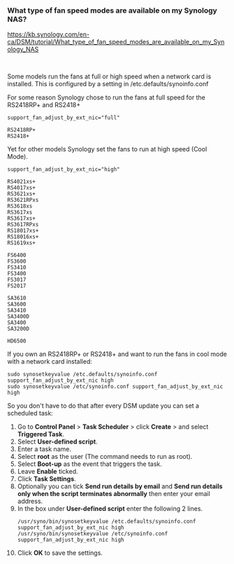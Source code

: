 ### What type of fan speed modes are available on my Synology NAS?

https://kb.synology.com/en-ca/DSM/tutorial/What_type_of_fan_speed_modes_are_available_on_my_Synology_NAS

<br>

Some models run the fans at full or high speed when a network card is installed. This is configured by a setting in /etc.defaults/synoinfo.conf

For some reason Synology chose to run the fans at full speed for the RS2418RP+ and RS2418+
```
support_fan_adjust_by_ext_nic="full"

RS2418RP+
RS2418+
```

Yet for other models Synology set the fans to run at high speed (Cool Mode).
```
support_fan_adjust_by_ext_nic="high"

RS4021xs+
RS4017xs+
RS3621xs+
RS3621RPxs
RS3618xs
RS3617xs
RS3617xs+
RS3617RPxs
RS18017xs+
RS18016xs+
RS1619xs+
 
FS6400
FS3600
FS3410
FS3400
FS3017
FS2017

SA3610
SA3600
SA3410
SA3400D
SA3400
SA3200D

HD6500
```

If you own an RS2418RP+ or RS2418+ and want to run the fans in cool mode with a network card installed:
```
sudo synosetkeyvalue /etc.defaults/synoinfo.conf support_fan_adjust_by_ext_nic high
sudo synosetkeyvalue /etc/synoinfo.conf support_fan_adjust_by_ext_nic high
```
So you don't have to do that after every DSM update you can set a scheduled task:
1. Go to **Control Panel** > **Task Scheduler** > click **Create** > and select **Triggered Task**.
2. Select **User-defined script**.
3. Enter a task name.
4. Select **root** as the user (The command needs to run as root).
5. Select **Boot-up** as the event that triggers the task.
6. Leave **Enable** ticked.
7. Click **Task Settings**.
8. Optionally you can tick **Send run details by email** and **Send run details only when the script terminates abnormally** then enter your email address.
9. In the box under **User-defined script** enter the following 2 lines. 
    ```
    /usr/syno/bin/synosetkeyvalue /etc.defaults/synoinfo.conf support_fan_adjust_by_ext_nic high
    /usr/syno/bin/synosetkeyvalue /etc/synoinfo.conf support_fan_adjust_by_ext_nic high
    ```
11. Click **OK** to save the settings.
